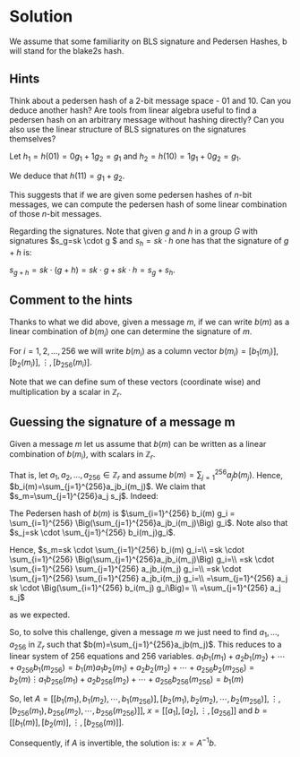 # Solution

We assume that some familiarity on BLS signature and Pedersen Hashes, b will stand for the blake2s hash.

## Hints

Think about a pedersen hash of a 2-bit message space - 01 and 10. Can you deduce another hash? Are tools from linear algebra useful to find a pedersen hash on an arbitrary message without hashing directly? Can you also use the linear structure of BLS signatures on the signatures themselves?

Let $h_1=h(01)=0g_1 + 1g_2=g_1$ and $h_2=h(10)=1g_1 + 0g_2= g_1$.

We deduce that $h(11)=g_1+g_2$.

This suggests that if we are given some pedersen hashes of $n$-bit messages, we can compute the pedersen hash of some linear combination of those $n$-bit messages.

Regarding the signatures. Note that given $g$ and $h$ in a group $G$ with signatures $s_g=sk \cdot g $ and $s_h=sk \cdot h$ one has that the signature of $g+h$ is:

$s_{g+h}=sk \cdot (g+h)=sk \cdot g + sk \cdot h = s_g+s_h$.

## Comment to the hints

Thanks to what we did above, given a message $m$, if we can write $b(m)$ as a linear combination of $b(m_i)$ one can determine the signature of $m$.

For $i=1,2,\ldots, 256$ we will write $b(m_i)$ as a column vector $b(m_i) = [b_1(m_i)], [b_2(m_i)], \vdots, [b_{256}(m_i)]$.

Note that we can define sum of these vectors (coordinate wise) and multiplication by a scalar in $\mathbb{Z}_r$.

## Guessing the signature of a message m

Given a message $m$ let us assume that $b(m)$ can be written as a linear combination of $b(m_i)$, with scalars in $\mathbb{Z}_r$.

That is, let $a_1,a_2,\ldots,a_{256} \in \mathbb{Z}_r$ and assume $b(m)={\sum_{j=1}}^{256}a_jb(m_j)$. Hence, $b_i(m)=\sum_{j=1}^{256}a_jb_i(m_j)$. We claim that $s_m=\sum_{j=1}^{256}a_j s_j$. Indeed: 

The Pedersen hash of $b(m)$ is $\sum_{i=1}^{256} b_i(m) g_i = \sum_{i=1}^{256} \Big(\sum_{j=1}^{256}a_jb_i(m_j)\Big) g_i$.
Note also that $s_j=sk \cdot \sum_{j=1}^{256} b_i(m_j)g_i$.

Hence,
$s_m=sk \cdot \sum_{i=1}^{256} b_i(m) g_i=\\
    =sk \cdot \sum_{i=1}^{256} \Big(\sum_{j=1}^{256}a_jb_i(m_j)\Big) g_i=\\
    =sk \cdot \sum_{i=1}^{256} \sum_{j=1}^{256} a_jb_i(m_j) g_i=\\
    =sk \cdot \sum_{j=1}^{256} \sum_{i=1}^{256} a_jb_i(m_j) g_i=\\
    =\sum_{j=1}^{256} a_j sk \cdot \Big(\sum_{i=1}^{256} b_i(m_j) g_i\Big)= \\
    =\sum_{j=1}^{256} a_j s_j$

as we expected.

So, to solve this challenge, given a message $m$ we just need to find $a_1,\ldots, a_{256}$ in $\mathbb{Z}_r$ such that $b(m)=\sum_{j=1}^{256}a_jb(m_j)$. This reduces to a linear system of 256 equations and 256 variables.
$a_1b_1(m_1)+a_2b_1(m_2)+\cdots+ a_{256}b_1(m_{256})=b_1(m)
 a_1b_2(m_1)+a_2b_2(m_2)+\cdots+ a_{256}b_2(m_{256})=b_2(m)
 \vdots
 a_1b_{256}(m_1)+a_2b_{256}(m_2)+\cdots+ a_{256}b_{256}(m_{256})=b_1(m)$

So, let $A=[[b_1(m_1),b_1(m_2), \cdots, b_1(m_{256})], [b_2(m_1),b_2(m_2), \cdots, b_2(m_{256})],\vdots, [ b_{256}(m_1), b_{256}(m_2), \cdots, b_{256}(m_{256})]]$, $x=[[a_1],[a_2],\vdots, [a_{256}]]$ and $b=[[b_1(m)],[b_2(m)],\vdots, [b_{256}(m)]]$.

Consequently, if $A$ is invertible, the solution is: $x=A^{-1}b$.
